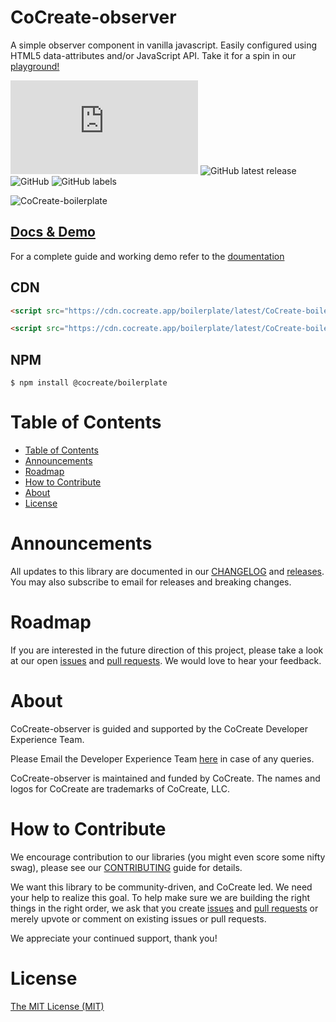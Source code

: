 # CoCreate-observer
A simple observer component in vanilla javascript. Easily configured using HTML5 data-attributes and/or JavaScript API. Take it for a spin in our [playground!](https://cocreate.app/docs/observer)

![GitHub file size in bytes](https://img.shields.io/github/size/CoCreate-app/CoCreate-observer/dist/CoCreate-observer.min.js?label=minified%20size&style=for-the-badge) 
![GitHub latest release](https://img.shields.io/github/v/release/CoCreate-app/CoCreate-observer?style=for-the-badge)
![GitHub](https://img.shields.io/github/license/CoCreate-app/CoCreate-observer?style=for-the-badge) 
![GitHub labels](https://img.shields.io/github/labels/CoCreate-app/CoCreate-observer/help%20wanted?style=for-the-badge)

![CoCreate-boilerplate](https://cdn.cocreate.app/docs/CoCreate-boilerplate.gif)

## [Docs & Demo](https://cocreate.app/docs/observer)


For a complete guide and working demo refer to the [doumentation](https://cocreate.app/docs/boilerplate)

## CDN
```html
<script src="https://cdn.cocreate.app/boilerplate/latest/CoCreate-boilerplate.min.js"></script>
```
```html
<script src="https://cdn.cocreate.app/boilerplate/latest/CoCreate-boilerplate.min.css"></script>
```

## NPM
```shell
$ npm install @cocreate/boilerplate
```

# Table of Contents

- [Table of Contents](#table-of-contents)
- [Announcements](#announcements)
- [Roadmap](#roadmap)
- [How to Contribute](#how-to-contribute)
- [About](#about)
- [License](#license)

<a name="announcements"></a>
# Announcements

All updates to this library are documented in our [CHANGELOG](https://github.com/CoCreate-app/CoCreate-observer/blob/master/CHANGELOG.md) and [releases](https://github.com/CoCreate-app/CoCreate-observer/releases). You may also subscribe to email for releases and breaking changes. 

<a name="roadmap"></a>
# Roadmap

If you are interested in the future direction of this project, please take a look at our open [issues](https://github.com/CoCreate-app/CoCreate-observer/issues) and [pull requests](https://github.com/CoCreate-app/CoCreate-observer/pulls). We would love to hear your feedback.


<a name="about"></a>
# About

CoCreate-observer is guided and supported by the CoCreate Developer Experience Team.

Please Email the Developer Experience Team [here](mailto:develop@cocreate.app) in case of any queries.

CoCreate-observer is maintained and funded by CoCreate. The names and logos for CoCreate are trademarks of CoCreate, LLC.

<a name="contribute"></a>
# How to Contribute

We encourage contribution to our libraries (you might even score some nifty swag), please see our [CONTRIBUTING](https://github.com/CoCreate-app/CoCreate-observer/blob/master/CONTRIBUTING.md) guide for details.

We want this library to be community-driven, and CoCreate led. We need your help to realize this goal. To help make sure we are building the right things in the right order, we ask that you create [issues](https://github.com/CoCreate-app/CoCreate-boilerplate/issues) and [pull requests](https://github.com/CoCreate-app/CoCreate-boilerplate/pulls) or merely upvote or comment on existing issues or pull requests.

We appreciate your continued support, thank you!

# License
[The MIT License (MIT)](https://github.com/CoCreate-app/CoCreate-observer/blob/master/LICENSE)

